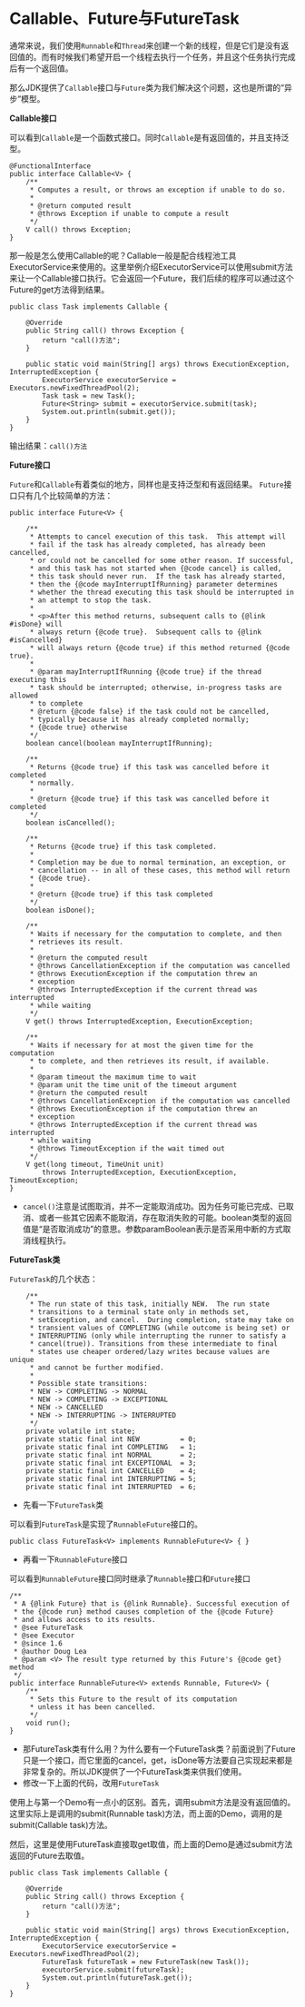 # Callable、Future与FutureTask

通常来说，我们使用`Runnable`和`Thread`来创建一个新的线程，但是它们是没有返回值的。而有时候我们希望开启一个线程去执行一个任务，并且这个任务执行完成后有一个返回值。

那么JDK提供了`Callable`接口与`Future`类为我们解决这个问题，这也是所谓的“异步”模型。

**Callable接口**

可以看到`Callable`是一个函数式接口。同时`Callable`是有返回值的，并且支持泛型。

```text
@FunctionalInterface
public interface Callable<V> {
    /**
     * Computes a result, or throws an exception if unable to do so.
     *
     * @return computed result
     * @throws Exception if unable to compute a result
     */
    V call() throws Exception;
}
```

那一般是怎么使用Callable的呢？Callable一般是配合线程池工具ExecutorService来使用的。这里举例介绍ExecutorService可以使用submit方法来让一个Callable接口执行。它会返回一个Future，我们后续的程序可以通过这个Future的get方法得到结果。

```text
public class Task implements Callable {

    @Override
    public String call() throws Exception {
        return "call()方法";
    }

    public static void main(String[] args) throws ExecutionException, InterruptedException {
        ExecutorService executorService = Executors.newFixedThreadPool(2);
        Task task = new Task();
        Future<String> submit = executorService.submit(task);
        System.out.println(submit.get());
    }
}
```

输出结果：`call()方法`

**Future接口**

`Future`和`Callable`有着类似的地方，同样也是支持泛型和有返回结果。 `Future`接口只有几个比较简单的方法：

```text
public interface Future<V> {

    /**
     * Attempts to cancel execution of this task.  This attempt will
     * fail if the task has already completed, has already been cancelled,
     * or could not be cancelled for some other reason. If successful,
     * and this task has not started when {@code cancel} is called,
     * this task should never run.  If the task has already started,
     * then the {@code mayInterruptIfRunning} parameter determines
     * whether the thread executing this task should be interrupted in
     * an attempt to stop the task.
     *
     * <p>After this method returns, subsequent calls to {@link #isDone} will
     * always return {@code true}.  Subsequent calls to {@link #isCancelled}
     * will always return {@code true} if this method returned {@code true}.
     *
     * @param mayInterruptIfRunning {@code true} if the thread executing this
     * task should be interrupted; otherwise, in-progress tasks are allowed
     * to complete
     * @return {@code false} if the task could not be cancelled,
     * typically because it has already completed normally;
     * {@code true} otherwise
     */
    boolean cancel(boolean mayInterruptIfRunning);

    /**
     * Returns {@code true} if this task was cancelled before it completed
     * normally.
     *
     * @return {@code true} if this task was cancelled before it completed
     */
    boolean isCancelled();

    /**
     * Returns {@code true} if this task completed.
     *
     * Completion may be due to normal termination, an exception, or
     * cancellation -- in all of these cases, this method will return
     * {@code true}.
     *
     * @return {@code true} if this task completed
     */
    boolean isDone();

    /**
     * Waits if necessary for the computation to complete, and then
     * retrieves its result.
     *
     * @return the computed result
     * @throws CancellationException if the computation was cancelled
     * @throws ExecutionException if the computation threw an
     * exception
     * @throws InterruptedException if the current thread was interrupted
     * while waiting
     */
    V get() throws InterruptedException, ExecutionException;

    /**
     * Waits if necessary for at most the given time for the computation
     * to complete, and then retrieves its result, if available.
     *
     * @param timeout the maximum time to wait
     * @param unit the time unit of the timeout argument
     * @return the computed result
     * @throws CancellationException if the computation was cancelled
     * @throws ExecutionException if the computation threw an
     * exception
     * @throws InterruptedException if the current thread was interrupted
     * while waiting
     * @throws TimeoutException if the wait timed out
     */
    V get(long timeout, TimeUnit unit)
        throws InterruptedException, ExecutionException, TimeoutException;
}
```

* `cancel()`注意是试图取消，并不一定能取消成功。因为任务可能已完成、已取消、或者一些其它因素不能取消，存在取消失败的可能。boolean类型的返回值是“是否取消成功”的意思。参数paramBoolean表示是否采用中断的方式取消线程执行。

**FutureTask类**

`FutureTask`的几个状态：

```text
    /**
     * The run state of this task, initially NEW.  The run state
     * transitions to a terminal state only in methods set,
     * setException, and cancel.  During completion, state may take on
     * transient values of COMPLETING (while outcome is being set) or
     * INTERRUPTING (only while interrupting the runner to satisfy a
     * cancel(true)). Transitions from these intermediate to final
     * states use cheaper ordered/lazy writes because values are unique
     * and cannot be further modified.
     *
     * Possible state transitions:
     * NEW -> COMPLETING -> NORMAL
     * NEW -> COMPLETING -> EXCEPTIONAL
     * NEW -> CANCELLED
     * NEW -> INTERRUPTING -> INTERRUPTED
     */
    private volatile int state;
    private static final int NEW          = 0;
    private static final int COMPLETING   = 1;
    private static final int NORMAL       = 2;
    private static final int EXCEPTIONAL  = 3;
    private static final int CANCELLED    = 4;
    private static final int INTERRUPTING = 5;
    private static final int INTERRUPTED  = 6;
```

* 先看一下`FutureTask`类

可以看到`FutureTask`是实现了`RunnableFuture`接口的。

```text
public class FutureTask<V> implements RunnableFuture<V> { }
```

* 再看一下`RunnableFuture`接口

可以看到`RunnableFuture`接口同时继承了`Runnable`接口和`Future`接口

```text
/**
 * A {@link Future} that is {@link Runnable}. Successful execution of
 * the {@code run} method causes completion of the {@code Future}
 * and allows access to its results.
 * @see FutureTask
 * @see Executor
 * @since 1.6
 * @author Doug Lea
 * @param <V> The result type returned by this Future's {@code get} method
 */
public interface RunnableFuture<V> extends Runnable, Future<V> {
    /**
     * Sets this Future to the result of its computation
     * unless it has been cancelled.
     */
    void run();
}
```

* 那FutureTask类有什么用？为什么要有一个FutureTask类？前面说到了Future只是一个接口，而它里面的cancel，get，isDone等方法要自己实现起来都是非常复杂的。所以JDK提供了一个FutureTask类来供我们使用。
* 修改一下上面的代码，改用`FutureTask`

使用上与第一个Demo有一点小的区别。首先，调用submit方法是没有返回值的。这里实际上是调用的submit\(Runnable task\)方法，而上面的Demo，调用的是submit\(Callable task\)方法。

然后，这里是使用FutureTask直接取get取值，而上面的Demo是通过submit方法返回的Future去取值。

```text
public class Task implements Callable {

    @Override
    public String call() throws Exception {
        return "call()方法";
    }

    public static void main(String[] args) throws ExecutionException, InterruptedException {
        ExecutorService executorService = Executors.newFixedThreadPool(2);
        FutureTask futureTask = new FutureTask(new Task());
        executorService.submit(futureTask);
        System.out.println(futureTask.get());
    }
}
```

